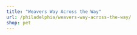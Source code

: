 ```yaml
---
title: "Weavers Way Across the Way"
url: /philadelphia/weavers-way-across-the-way/
shop: pet
---
```

